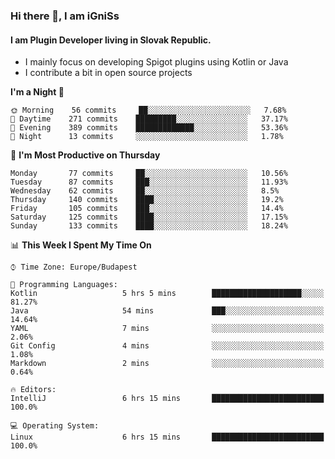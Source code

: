 ### Hi there 👋, I am iGniSs

#### I am Plugin Developer living in Slovak Republic.
- I mainly focus on developing Spigot plugins using Kotlin or Java
- I contribute a bit in open source projects

<!--START_SECTION:waka-->
**I'm a Night 🦉** 

```text
🌞 Morning    56 commits     ██░░░░░░░░░░░░░░░░░░░░░░░   7.68% 
🌆 Daytime    271 commits    █████████░░░░░░░░░░░░░░░░   37.17% 
🌃 Evening    389 commits    █████████████░░░░░░░░░░░░   53.36% 
🌙 Night      13 commits     ░░░░░░░░░░░░░░░░░░░░░░░░░   1.78%

```
📅 **I'm Most Productive on Thursday** 

```text
Monday       77 commits     ██░░░░░░░░░░░░░░░░░░░░░░░   10.56% 
Tuesday      87 commits     ███░░░░░░░░░░░░░░░░░░░░░░   11.93% 
Wednesday    62 commits     ██░░░░░░░░░░░░░░░░░░░░░░░   8.5% 
Thursday     140 commits    ████░░░░░░░░░░░░░░░░░░░░░   19.2% 
Friday       105 commits    ███░░░░░░░░░░░░░░░░░░░░░░   14.4% 
Saturday     125 commits    ████░░░░░░░░░░░░░░░░░░░░░   17.15% 
Sunday       133 commits    ████░░░░░░░░░░░░░░░░░░░░░   18.24%

```


📊 **This Week I Spent My Time On** 

```text
⌚︎ Time Zone: Europe/Budapest

💬 Programming Languages: 
Kotlin                   5 hrs 5 mins        ████████████████████░░░░░   81.27% 
Java                     54 mins             ███░░░░░░░░░░░░░░░░░░░░░░   14.64% 
YAML                     7 mins              ░░░░░░░░░░░░░░░░░░░░░░░░░   2.06% 
Git Config               4 mins              ░░░░░░░░░░░░░░░░░░░░░░░░░   1.08% 
Markdown                 2 mins              ░░░░░░░░░░░░░░░░░░░░░░░░░   0.64%

🔥 Editors: 
IntelliJ                 6 hrs 15 mins       █████████████████████████   100.0%

💻 Operating System: 
Linux                    6 hrs 15 mins       █████████████████████████   100.0%

```


<!--END_SECTION:waka-->